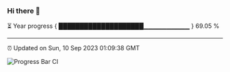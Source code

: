 ### Hi there 👋

⏳ Year progress { ████████████████████▁▁▁▁▁▁▁▁▁▁ } 69.05 %

---

⏰ Updated on Sun, 10 Sep 2023 01:09:38 GMT

![Progress Bar CI](https://github.com/liununu/liununu/workflows/Progress%20Bar%20CI/badge.svg)
